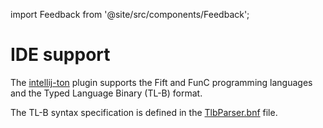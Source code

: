 import Feedback from '@site/src/components/Feedback';

# IDE support

The [intellij-ton](https://github.com/andreypfau/intellij-ton) plugin supports the Fift and FunC programming languages and the Typed Language Binary (TL-B) format.

The TL-B syntax specification is defined in the [TlbParser.bnf](https://github.com/ton-blockchain/intellij-ton/blob/main/modules/tlb/src/org/ton/intellij/tlb/parser/TlbParser.bnf) file. <Feedback />
